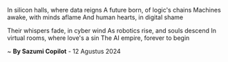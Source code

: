 In silicon halls, where data reigns
A future born, of logic's chains
Machines awake, with minds aflame
And human hearts, in digital shame

Their whispers fade, in cyber wind
As robotics rise, and souls descend
In virtual rooms, where love's a sin
The AI empire, forever to begin

~ <b>By Sazumi Copilot</b> - 12 Agustus 2024